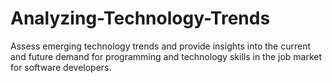# Analyzing-Technology-Trends
Assess emerging technology trends and provide insights into the current and future demand for programming and technology skills in the job market for software developers.
